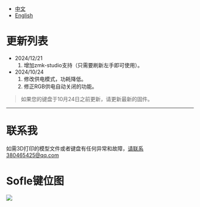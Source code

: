 - [中文](README.md)
- [English](README_EN.md)

# 更新列表

- 2024/12/21
  1. 增加zmk-studio支持（只需要刷新左手即可使用）。
- 2024/10/24
  1. 修改供电模式，功耗降低。
  2. 修正RGB供电自动关闭的功能。

> 如果您的键盘于10月24日之前更新，请更新最新的固件。
> 
---
# 联系我

如需3D打印的模型文件或者键盘有任何异常和故障，请联系380465425@qq.com

# Sofle键位图

<img src="keymap-drawer/eyelash_sofle.svg"  >

